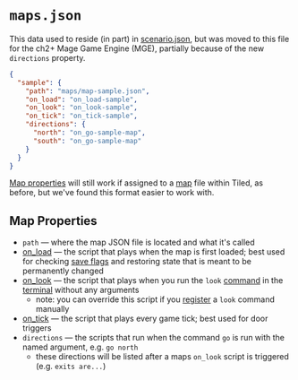 # `maps.json`

This data used to reside (in part) in [scenario.json](../structure/scenario.json), but was moved to this file for the ch2+ Mage Game Engine (MGE), partially because of the new `directions` property.

```json
{
  "sample": {
    "path": "maps/map-sample.json",
    "on_load": "on_load-sample",
    "on_look": "on_look-sample",
    "on_tick": "on_tick-sample",
    "directions": {
      "north": "on_go-sample-map",
      "south": "on_go-sample-map"
    }
  }
}
```

[Map properties](../maps/map_properties) will still work if assigned to a [map](../maps) file within Tiled, as before, but we've found this format easier to work with.

## Map Properties

- `path` — where the map JSON file is located and what it's called
- [on_load](../scripts/on_load) — the script that plays when the map is first loaded; best used for checking [save flags](../scripts/save_flags) and restoring state that is meant to be permanently changed
- [on_look](../scripts/on_look) — the script that plays when you run the `look` [command](../hardware/commands) in the [terminal](../hardware/terminal) without any arguments
	- note: you can override this script if you [register](../REGISTER_SERIAL_DIALOG_COMMAND_ARGUMENT) a `look` command manually
- [on_tick](../scripts/on_tick) — the script that plays every game tick; best used for door triggers
- `directions` — the scripts that run when the command `go` is run with the named argument, e.g. `go north`
	- these directions will be listed after a maps `on_look` script is triggered (e.g. `exits are...`)
